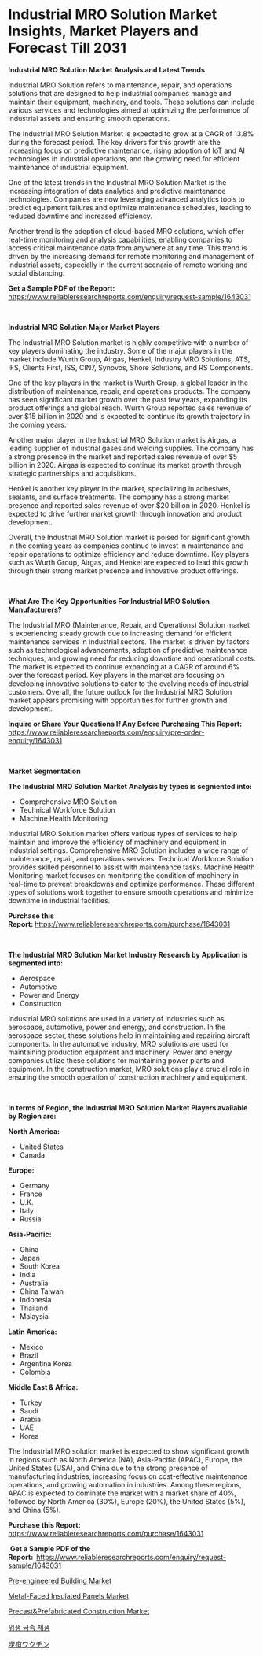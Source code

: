 <p><h1>Industrial MRO Solution Market Insights, Market Players and Forecast Till 2031</h1></p><p><strong>Industrial MRO Solution Market Analysis and Latest Trends</strong></p>
<p><p>Industrial MRO Solution refers to maintenance, repair, and operations solutions that are designed to help industrial companies manage and maintain their equipment, machinery, and tools. These solutions can include various services and technologies aimed at optimizing the performance of industrial assets and ensuring smooth operations.</p><p>The Industrial MRO Solution Market is expected to grow at a CAGR of 13.8% during the forecast period. The key drivers for this growth are the increasing focus on predictive maintenance, rising adoption of IoT and AI technologies in industrial operations, and the growing need for efficient maintenance of industrial equipment.</p><p>One of the latest trends in the Industrial MRO Solution Market is the increasing integration of data analytics and predictive maintenance technologies. Companies are now leveraging advanced analytics tools to predict equipment failures and optimize maintenance schedules, leading to reduced downtime and increased efficiency.</p><p>Another trend is the adoption of cloud-based MRO solutions, which offer real-time monitoring and analysis capabilities, enabling companies to access critical maintenance data from anywhere at any time. This trend is driven by the increasing demand for remote monitoring and management of industrial assets, especially in the current scenario of remote working and social distancing.</p></p>
<p><strong>Get a Sample PDF of the Report:&nbsp;</strong> <a href="https://www.reliableresearchreports.com/enquiry/request-sample/1643031">https://www.reliableresearchreports.com/enquiry/request-sample/1643031</a></p>
<p>&nbsp;</p>
<p><strong>Industrial MRO Solution Major Market Players</strong></p>
<p><p>The Industrial MRO Solution market is highly competitive with a number of key players dominating the industry. Some of the major players in the market include Wurth Group, Airgas, Henkel, Industry MRO Solutions, ATS, IFS, Clients First, ISS, CIN7, Synovos, Shore Solutions, and RS Components.</p><p>One of the key players in the market is Wurth Group, a global leader in the distribution of maintenance, repair, and operations products. The company has seen significant market growth over the past few years, expanding its product offerings and global reach. Wurth Group reported sales revenue of over $15 billion in 2020 and is expected to continue its growth trajectory in the coming years.</p><p>Another major player in the Industrial MRO Solution market is Airgas, a leading supplier of industrial gases and welding supplies. The company has a strong presence in the market and reported sales revenue of over $5 billion in 2020. Airgas is expected to continue its market growth through strategic partnerships and acquisitions.</p><p>Henkel is another key player in the market, specializing in adhesives, sealants, and surface treatments. The company has a strong market presence and reported sales revenue of over $20 billion in 2020. Henkel is expected to drive further market growth through innovation and product development.</p><p>Overall, the Industrial MRO Solution market is poised for significant growth in the coming years as companies continue to invest in maintenance and repair operations to optimize efficiency and reduce downtime. Key players such as Wurth Group, Airgas, and Henkel are expected to lead this growth through their strong market presence and innovative product offerings.</p></p>
<p>&nbsp;</p>
<p><strong>What Are The Key Opportunities For Industrial MRO Solution Manufacturers?</strong></p>
<p><p>The Industrial MRO (Maintenance, Repair, and Operations) Solution market is experiencing steady growth due to increasing demand for efficient maintenance services in industrial sectors. The market is driven by factors such as technological advancements, adoption of predictive maintenance techniques, and growing need for reducing downtime and operational costs. The market is expected to continue expanding at a CAGR of around 6% over the forecast period. Key players in the market are focusing on developing innovative solutions to cater to the evolving needs of industrial customers. Overall, the future outlook for the Industrial MRO Solution market appears promising with opportunities for further growth and development.</p></p>
<p><strong>Inquire or Share Your Questions If Any Before Purchasing This Report:</strong> <a href="https://www.reliableresearchreports.com/enquiry/pre-order-enquiry/1643031">https://www.reliableresearchreports.com/enquiry/pre-order-enquiry/1643031</a></p>
<p>&nbsp;</p>
<p><strong>Market Segmentation</strong></p>
<p><strong>The Industrial MRO Solution Market Analysis by types is segmented into:</strong></p>
<p><ul><li>Comprehensive MRO Solution</li><li>Technical Workforce Solution</li><li>Machine Health Monitoring</li></ul></p>
<p><p>Industrial MRO Solution market offers various types of services to help maintain and improve the efficiency of machinery and equipment in industrial settings. Comprehensive MRO Solution includes a wide range of maintenance, repair, and operations services. Technical Workforce Solution provides skilled personnel to assist with maintenance tasks. Machine Health Monitoring market focuses on monitoring the condition of machinery in real-time to prevent breakdowns and optimize performance. These different types of solutions work together to ensure smooth operations and minimize downtime in industrial facilities.</p></p>
<p><strong>Purchase this Report:&nbsp;</strong><a href="https://www.reliableresearchreports.com/purchase/1643031">https://www.reliableresearchreports.com/purchase/1643031</a></p>
<p>&nbsp;</p>
<p><strong>The Industrial MRO Solution Market Industry Research by Application is segmented into:</strong></p>
<p><ul><li>Aerospace</li><li>Automotive</li><li>Power and Energy</li><li>Construction</li></ul></p>
<p><p>Industrial MRO solutions are used in a variety of industries such as aerospace, automotive, power and energy, and construction. In the aerospace sector, these solutions help in maintaining and repairing aircraft components. In the automotive industry, MRO solutions are used for maintaining production equipment and machinery. Power and energy companies utilize these solutions for maintaining power plants and equipment. In the construction market, MRO solutions play a crucial role in ensuring the smooth operation of construction machinery and equipment.</p></p>
<p>&nbsp;</p>
<p><strong>In terms of Region, the Industrial MRO Solution Market Players available by Region are:</strong></p>
<p>
    <p> <strong> North America: </strong>
        <ul>
            <li>United States</li>
            <li>Canada</li>
        </ul>
        </p> 
    <p> <strong> Europe: </strong>
        <ul>
            <li>Germany</li>
            <li>France</li>
            <li>U.K.</li>
            <li>Italy</li>
            <li>Russia</li>
        </ul>
        </p> 
    <p> <strong> Asia-Pacific: </strong>
        <ul>
            <li>China</li>
            <li>Japan</li>
            <li>South Korea</li>
            <li>India</li>
            <li>Australia</li>
            <li>China Taiwan</li>
            <li>Indonesia</li>
            <li>Thailand</li>
            <li>Malaysia</li>
        </ul>
        </p> 
    <p> <strong> Latin America: </strong>
        <ul>
            <li>Mexico</li>
            <li>Brazil</li>
            <li>Argentina Korea</li>
            <li>Colombia</li>
        </ul>
        </p> 
    <p> <strong> Middle East & Africa: </strong>
        <ul>
            <li>Turkey</li>
            <li>Saudi</li>
            <li>Arabia</li>
            <li>UAE</li>
            <li>Korea</li>
        </ul>
    </p>
    </p>
<p><p>The Industrial MRO solution market is expected to show significant growth in regions such as North America (NA), Asia-Pacific (APAC), Europe, the United States (USA), and China due to the strong presence of manufacturing industries, increasing focus on cost-effective maintenance operations, and growing automation in industries. Among these regions, APAC is expected to dominate the market with a market share of 40%, followed by North America (30%), Europe (20%), the United States (5%), and China (5%).</p></p>
<p><strong>Purchase this Report: </strong><a href="https://www.reliableresearchreports.com/purchase/1643031">https://www.reliableresearchreports.com/purchase/1643031</a></p>
<p>&nbsp;<strong>Get a Sample PDF of the Report:&nbsp;&nbsp;</strong><a href="https://www.reliableresearchreports.com/enquiry/request-sample/1643031">https://www.reliableresearchreports.com/enquiry/request-sample/1643031</a></p>
<p><strong></strong></p>
<p><p><a href="https://issuu.com/reportprime-2/docs/pre-engineered-building-market-size-2030.pptx">Pre-engineered Building Market</a></p><p><a href="https://extreme-scabiosa-c81.notion.site/Metal-Faced-Insulated-Panels-Market-A-Comprehensive-Report-of-its-Market-Share-Growth-Trends-2024-4311431ef0f5443fb7616550d29ed042">Metal-Faced Insulated Panels Market</a></p><p><a href="https://issuu.com/reportprime-2/docs/precastprefabricated-construction-market-size-2030">Precast&Prefabricated Construction Market</a></p><p><a href="https://medium.com/@nenonashellislykjm8ga7ctt35a/%EC%9C%84%EC%83%9D-%EA%B8%88%EC%86%8D-%EC%9A%A9%ED%92%88-%EC%8B%9C%EC%9E%A5-%EB%B6%84%EC%84%9D-%EA%B8%80%EB%A1%9C%EB%B2%8C-%EC%82%B0%EC%97%85-%EC%A0%84%EB%A7%9D-%EB%B0%8F-%EC%98%88%EC%B8%A1-2024%EB%85%84%EB%B6%80%ED%84%B0-2031%EB%85%84-5c01edf33066">위생 금속 제품</a></p><p><a href="https://medium.com/@cynthiasecret7/%E7%82%AD%E7%96%BD%E3%83%AF%E3%82%AF%E3%83%81%E3%83%B3%E5%B8%82%E5%A0%B4%E3%82%B5%E3%82%A4%E3%82%BA%E3%81%AF-%E4%B8%96%E7%95%8C%E7%94%A3%E6%A5%AD%E3%81%AB%E3%81%8A%E3%81%91%E3%82%8B%E6%9C%80%E9%81%A9%E3%81%AA%E3%83%9E%E3%83%BC%E3%82%B1%E3%83%86%E3%82%A3%E3%83%B3%E3%82%B0%E3%83%81%E3%83%A3%E3%83%8D%E3%83%AB%E3%82%92%E6%98%8E%E3%82%89%E3%81%8B%E3%81%AB%E3%81%97%E3%81%BE%E3%81%99-29d0ce607631">炭疽ワクチン</a></p></p>